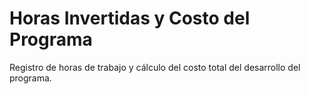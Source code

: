 # Horas Invertidas y Costo del Programa

Registro de horas de trabajo y cálculo del costo total del desarrollo del programa.
